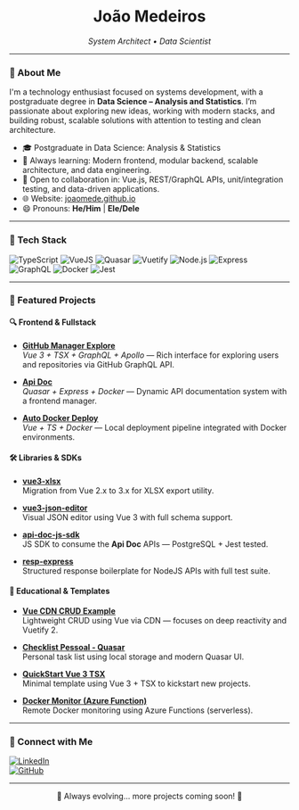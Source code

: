 <h1 align="center">João Medeiros</h1>
<p align="center">
  <em>System Architect • Data Scientist</em>
</p>

---

### 🧠 About Me

I'm a technology enthusiast focused on systems development, with a postgraduate degree in **Data Science – Analysis and Statistics**. I’m passionate about exploring new ideas, working with modern stacks, and building robust, scalable solutions with attention to testing and clean architecture.

- 🎓 Postgraduate in Data Science: Analysis & Statistics
- 🌱 Always learning: Modern frontend, modular backend, scalable architecture, and data engineering.
- 🤝 Open to collaboration in: Vue.js, REST/GraphQL APIs, unit/integration testing, and data-driven applications.
- 🌐 Website: [joaomede.github.io](https://joaomede.github.io/)
- 😄 Pronouns: **He/Him** | **Ele/Dele**

---

### 🧰 Tech Stack

![TypeScript](https://img.shields.io/badge/-TypeScript-3178C6?style=flat&logo=typescript&logoColor=white)
![VueJS](https://img.shields.io/badge/-Vue.js-4FC08D?style=flat&logo=vue.js&logoColor=white)
![Quasar](https://img.shields.io/badge/-Quasar-1976D2?style=flat&logo=quasar&logoColor=white)
![Vuetify](https://img.shields.io/badge/-Vuetify-1867C0?style=flat&logo=vuetify&logoColor=white)
![Node.js](https://img.shields.io/badge/-Node.js-339933?style=flat&logo=node.js&logoColor=white)
![Express](https://img.shields.io/badge/-Express-000000?style=flat&logo=express&logoColor=white)
![GraphQL](https://img.shields.io/badge/-GraphQL-E10098?style=flat&logo=graphql&logoColor=white)
![Docker](https://img.shields.io/badge/-Docker-2496ED?style=flat&logo=docker&logoColor=white)
![Jest](https://img.shields.io/badge/-Jest-C21325?style=flat&logo=jest&logoColor=white)

---

### 🧩 Featured Projects

#### 🔍 Frontend & Fullstack

- **[GitHub Manager Explore](https://github.com/joaomede/github-manager-explore)**  
  _Vue 3 + TSX + GraphQL + Apollo_ — Rich interface for exploring users and repositories via GitHub GraphQL API.

- **[Api Doc](https://github.com/joaomede/Api-Doc)**  
  _Quasar + Express + Docker_ — Dynamic API documentation system with a frontend manager.

- **[Auto Docker Deploy](https://github.com/joaomede/Auto-Deploy-Docker)**  
  _Vue + TS + Docker_ — Local deployment pipeline integrated with Docker environments.

#### 🛠️ Libraries & SDKs

- **[vue3-xlsx](https://github.com/joaomede/vue3-xlsx)**  
  Migration from Vue 2.x to 3.x for XLSX export utility.

- **[vue3-json-editor](https://github.com/joaomede/vue3-json-editor)**  
  Visual JSON editor using Vue 3 with full schema support.

- **[api-doc-js-sdk](https://github.com/joaomede/api-doc-js-sdk)**  
  JS SDK to consume the **Api Doc** APIs — PostgreSQL + Jest tested.

- **[resp-express](https://github.com/joaomede/resp-express)**  
  Structured response boilerplate for NodeJS APIs with full test suite.

#### 🧪 Educational & Templates

- **[Vue CDN CRUD Example](https://github.com/joaomede/Vue-CDN-Vuetify-CrudExample)**  
  Lightweight CRUD using Vue via CDN — focuses on deep reactivity and Vuetify 2.

- **[Checklist Pessoal - Quasar](https://github.com/joaomede/ChecklistPessoal-Quasar)**  
  Personal task list using local storage and modern Quasar UI.

- **[QuickStart Vue 3 TSX](https://github.com/joaomede/QuickStart-Vuejs-3-TSX)**  
  Minimal template using Vue 3 + TSX to kickstart new projects.

- **[Docker Monitor (Azure Function)](https://github.com/joaomede/docker-monitor-azure-function)**  
  Remote Docker monitoring using Azure Functions (serverless).

---

### 💬 Connect with Me

[![LinkedIn](https://img.shields.io/badge/-LinkedIn-0A66C2?style=flat&logo=linkedin&logoColor=white)](https://www.linkedin.com/in/joaomede/)  
[![GitHub](https://img.shields.io/badge/-GitHub-181717?style=flat&logo=github&logoColor=white)](https://github.com/joaomede)

---

<p align="center">🚧 Always evolving... more projects coming soon! 🚀</p>
